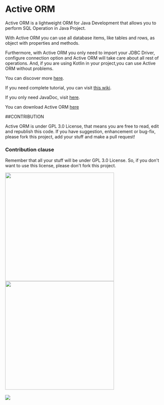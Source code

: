# Active ORM

Active ORM is a lightweight ORM for Java Development that allows you to perform SQL Operation in Java Project.

With Active ORM you can use all database items, like tables and rows, as object with properties and methods.

Furthermore, with Active ORM you only need to import your JDBC Driver, configure connection option and Active ORM will take care about all rest of operations. And, if you are using Kotlin in your project,you can use Active ORM without problems.

You can discover more [here](https://andreacivita.github.io/active-orm/).

If you need complete tutorial, you can visit [this wiki](https://github.com/andreacivita/active-orm/wiki).

If you only need JavaDoc, visit [here](https://andreacivita.github.io/active-orm/javadoc/).

You can download Active ORM [here](https://github.com/andreacivita/active-orm/releases/latest)

##CONTRIBUTION

Active ORM is under GPL 3.0 License, that means you are free to read, edit and republish this code. If you have suggestion, enhancement or bug-fix, please fork this project, add your stuff and make a pull request! 

### Contribution clause

Remember that all your stuff will be under GPL 3.0 License. So, if you don't want to use this license, please don't fork this project.

<div>
  <img src="http://individual.utoronto.ca/mingyuanli/images/java_desktop.jpg" width="350"/>
   <img src="http://miptstream.ru/wp-content/uploads/2016/04/logo_Kotlin.png" width="350"/>
   <br><br>
   <img src="https://andreacivita.github.io/active-orm/images/andreacivita.png"/>
</div>
